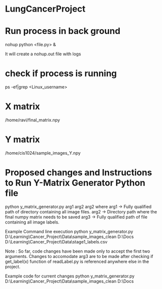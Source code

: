 # LungCancerProject


# Run process in back ground

nohup python <file.py> & 

It will create a nohup.out file with logs

# check if process is running

ps -ef|grep <Linux_username>

# X matrix

/home/ravi/final_matrix.npy

# Y matrix

/home/cis1024/sample_images_Y.npy

# Proposed changes and Instructions to Run Y-Matrix Generator Python file
python y_matrix_generator.py arg1 arg2 arg2
where arg1 -> Fully qualified path of directory containing all image files.
      arg2 -> Directory path where the final numpy matrix needs to be saved
      arg3 -> Fully qualified path of file containing all image labels.

Example Command line execution
python y_matrix_generator.py D:\Learning\Cancer_Project\Data\sample_images_clean D:\Docs D:\Learning\Cancer_Project\Data\stage1_labels.csv

Note : So far, code changes have been made only to accept the first two arguments. 
      Changes to accomodate arg3 are to be made after checking if get_label(x) function of readLabel.py is referenced anywhere
      else in the project.
      
Example code for current changes
python y_matrix_generator.py D:\Learning\Cancer_Project\Data\sample_images_clean D:\Docs
